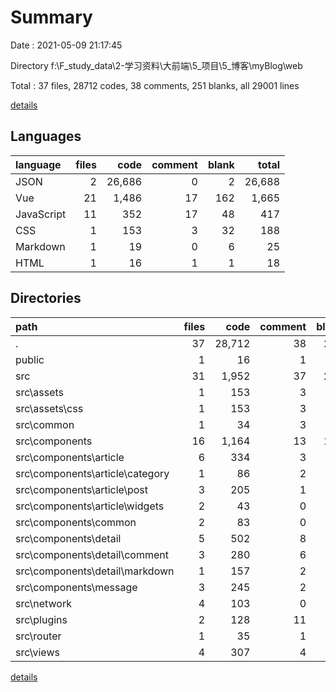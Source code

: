 # Summary

Date : 2021-05-09 21:17:45

Directory f:\F_study_data\2-学习资料\大前端\5_项目\5_博客\myBlog\web

Total : 37 files,  28712 codes, 38 comments, 251 blanks, all 29001 lines

[details](details.md)

## Languages
| language | files | code | comment | blank | total |
| :--- | ---: | ---: | ---: | ---: | ---: |
| JSON | 2 | 26,686 | 0 | 2 | 26,688 |
| Vue | 21 | 1,486 | 17 | 162 | 1,665 |
| JavaScript | 11 | 352 | 17 | 48 | 417 |
| CSS | 1 | 153 | 3 | 32 | 188 |
| Markdown | 1 | 19 | 0 | 6 | 25 |
| HTML | 1 | 16 | 1 | 1 | 18 |

## Directories
| path | files | code | comment | blank | total |
| :--- | ---: | ---: | ---: | ---: | ---: |
| . | 37 | 28,712 | 38 | 251 | 29,001 |
| public | 1 | 16 | 1 | 1 | 18 |
| src | 31 | 1,952 | 37 | 240 | 2,229 |
| src\assets | 1 | 153 | 3 | 32 | 188 |
| src\assets\css | 1 | 153 | 3 | 32 | 188 |
| src\common | 1 | 34 | 3 | 4 | 41 |
| src\components | 16 | 1,164 | 13 | 128 | 1,305 |
| src\components\article | 6 | 334 | 3 | 36 | 373 |
| src\components\article\category | 1 | 86 | 2 | 10 | 98 |
| src\components\article\post | 3 | 205 | 1 | 18 | 224 |
| src\components\article\widgets | 2 | 43 | 0 | 8 | 51 |
| src\components\common | 2 | 83 | 0 | 13 | 96 |
| src\components\detail | 5 | 502 | 8 | 54 | 564 |
| src\components\detail\comment | 3 | 280 | 6 | 25 | 311 |
| src\components\detail\markdown | 1 | 157 | 2 | 19 | 178 |
| src\components\message | 3 | 245 | 2 | 25 | 272 |
| src\network | 4 | 103 | 0 | 18 | 121 |
| src\plugins | 2 | 128 | 11 | 11 | 150 |
| src\router | 1 | 35 | 1 | 7 | 43 |
| src\views | 4 | 307 | 4 | 30 | 341 |

[details](details.md)